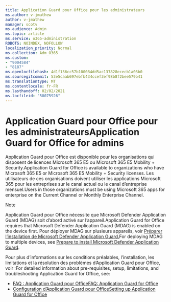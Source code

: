```yaml
---
title: Application Guard pour Office pour les administrateurs
ms.author: v-jmathew
author: v-jmathew
manager: scotv
ms.audience: Admin
ms.topic: article
ms.service: o365-administration
ROBOTS: NOINDEX, NOFOLLOW
localization_priority: Normal
ms.collection: Adm_O365
ms.custom:
- "9004584"
- "8187"
ms.openlocfilehash: 4d1f136cc57b100084dd5ac137828ececb1a03b0
ms.sourcegitcommit: 53e5caab697ebfb434ccef3ef98b8f2bee579b41
ms.translationtype: MT
ms.contentlocale: fr-FR
ms.lasthandoff: 02/02/2021
ms.locfileid: "50075926"
---
```

# <a name="application-guard-for-office-for-admins"></a><span data-ttu-id="793b5-102">Application Guard pour Office pour les administrateurs</span><span class="sxs-lookup"><span data-stu-id="793b5-102">Application Guard for Office for admins</span></span>

<span data-ttu-id="793b5-103">Application Guard pour Office est disponible pour les organisations qui disposent de licences Microsoft 365 E5 ou Microsoft 365 E5 Mobility + Security.</span><span class="sxs-lookup"><span data-stu-id="793b5-103">Application Guard for Office is available to organizations who have Microsoft 365 E5 or Microsoft 365 E5 Mobility + Security licenses.</span></span> <span data-ttu-id="793b5-104">Les utilisateurs de ces organisations doivent utiliser les applications Microsoft 365 pour les entreprises sur le canal actuel ou le canal d’entreprise mensuel.</span><span class="sxs-lookup"><span data-stu-id="793b5-104">Users in those organizations must be using Microsoft 365 apps for enterprise on the Current Channel or Monthly Enterprise Channel.</span></span>

> [!NOTE]
> <span data-ttu-id="793b5-105">Application Guard pour Office nécessite que Microsoft Defender Application Guard (MDAG) soit d’abord activé sur l’appareil.</span><span class="sxs-lookup"><span data-stu-id="793b5-105">Application Guard for Office requires that Microsoft Defender Application Guard (MDAG) is enabled on the device first.</span></span> <span data-ttu-id="793b5-106">Pour déployer MDAG sur plusieurs appareils, voir [Préparer l’installation de Microsoft Defender Application Guard.](https://docs.microsoft.com/windows/security/threat-protection/microsoft-defender-application-guard/install-md-app-guard)</span><span class="sxs-lookup"><span data-stu-id="793b5-106">For deploying MDAG to multiple devices, see [Prepare to install Microsoft Defender Application Guard](https://docs.microsoft.com/windows/security/threat-protection/microsoft-defender-application-guard/install-md-app-guard).</span></span>

<span data-ttu-id="793b5-107">Pour plus d’informations sur les conditions préalables, l’installation, les limitations et la résolution des problèmes d’Application Guard pour Office, voir :</span><span class="sxs-lookup"><span data-stu-id="793b5-107">For detailed information about pre-requisites, setup, limitations, and troubleshooting Application Guard for Office, see:</span></span>

- [<span data-ttu-id="793b5-108">FAQ : Application Guard pour Office</span><span class="sxs-lookup"><span data-stu-id="793b5-108">FAQ: Application Guard for Office</span></span>](https://support.microsoft.com/office/application-guard-for-office-9e0fb9c2-ffad-43bf-8ba3-78f785fdba46)
- [<span data-ttu-id="793b5-109">Configuration d’Application Guard pour Office</span><span class="sxs-lookup"><span data-stu-id="793b5-109">Setting up Application Guard for Office</span></span>](https://docs.microsoft.com/microsoft-365/security/office-365-security/install-app-guard)
